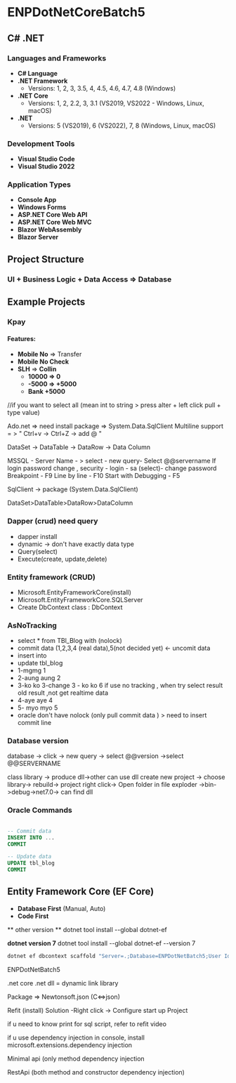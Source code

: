 # ENPDotNetCoreBatch5
## C# .NET

### Languages and Frameworks

- **C# Language**
- **.NET Framework** 
  - Versions: 1, 2, 3, 3.5, 4, 4.5, 4.6, 4.7, 4.8 (Windows)
- **.NET Core**
  - Versions: 1, 2, 2.2, 3, 3.1 (VS2019, VS2022 - Windows, Linux, macOS)
- **.NET**
  - Versions: 5 (VS2019), 6 (VS2022), 7, 8 (Windows, Linux, macOS)

### Development Tools

- **Visual Studio Code**
- **Visual Studio 2022**

### Application Types

- **Console App**
- **Windows Forms**
- **ASP.NET Core Web API**
- **ASP.NET Core Web MVC**
- **Blazor WebAssembly**
- **Blazor Server**

## Project Structure

### UI + Business Logic + Data Access => Database

## Example Projects

### Kpay

#### Features:

- **Mobile No** => Transfer
- **Mobile No Check**
- **SLH** => **Collin**
  - **10000 => 0**
  - **-5000 => +5000**
  - **Bank +5000**

//if you want to select all (mean int to string > press alter + left click pull + type value)

Ado.net => need install package => System.Data.SqlClient
Multiline support = > " Ctrl+v -> Ctrl+Z -> add @ "

DataSet -> DataTable -> DataRow -> Data Column

MSSQL - Server Name - > select - new query- Select @@servername 
If login password change , security - login - sa (select)- change password
Breakpoint - F9
Line by line - F10
Start with Debugging - F5

SqlClient -> package (System.Data.SqlClient)

DataSet>DataTable>DataRow>DataColumn

### Dapper (crud) need query
- dapper install
- dynamic -> don't have exactly data type
- Query(select)
- Execute(create, update,delete)

### Entity framework (CRUD)
- Microsoft.EntityFrameworkCore(install)
- Microsoft.EntityFrameworkCore.SQLServer
- Create DbContext class : DbContext

### AsNoTracking
-  select * from TBl_Blog with (nolock) 
- commit data (1,2,3,4 (real data),5(not decided yet) <- uncomit data
- insert into
- update tbl_blog
- 1-mgmg 1
- 2-aung aung 2
- 3-ko ko 3-change 3 - ko ko 6 if use no tracking , when try select result old result ,not get realtime data
- 4-aye aye 4
- 5- myo myo 5
- oracle don't have nolock (only pull commit data ) > need to insert commit line


### Database version
database -> click -> new query -> select @@version
->select @@SERVERNAME

class library -> produce dll->other can use dll
create new project -> choose library-> rebuild-> project right click->
Open folder in file exploder ->bin->debug->net7.0-> can find dll

### Oracle Commands

```sql

-- Commit data
INSERT INTO ...
COMMIT

-- Update data
UPDATE tbl_blog
COMMIT
```

## Entity Framework Core (EF Core)

- **Database First** (Manual, Auto)
- **Code First**

** other version **
dotnet tool install --global dotnet-ef 

**dotnet version 7**
dotnet tool install --global dotnet-ef --version 7

```sh
dotnet ef dbcontext scaffold "Server=.;Database=ENPDotNetBatch5;User Id=sa;Password=sasa@123;TrustServerCertificate=True;" Microsoft.EntityFrameworkCore.SqlServer -o Models -c AppDbContext -f
```
ENPDotNetBatch5

.net core
.net 
dll = dynamic link library

Package => Newtonsoft.json (C<=>json)

Refit (install)
Solution -Right click -> Configure start up Project 

if u need to know print for sql script, refer to refit video

if u use dependency injection in console, install microsoft.extensions.dependency injection

Minimal api (only method dependency injection

RestApi (both method and constructor dependency injection)